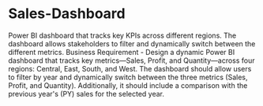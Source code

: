 # Sales-Dashboard
Power BI dashboard that tracks key KPIs across different regions. The dashboard allows stakeholders to filter and dynamically switch between the different metrics.
Business Requirement - Design a dynamic Power BI dashboard that tracks key metrics—Sales, Profit, and Quantity—across four regions: Central, East, South, and West. The dashboard should allow users to filter by year and dynamically switch between the three metrics (Sales, Profit, and Quantity). Additionally, it should include a comparison with the previous year's (PY) sales for the selected year.
